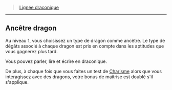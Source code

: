 ﻿> [Lignée draconique](hd_sorcerer_draconic.md)

---

## Ancêtre dragon

Au niveau 1, vous choisissez un type de dragon comme ancêtre. Le type de dégâts associé à chaque dragon est pris en compte dans les aptitudes que vous gagnerez plus tard.

Vous pouvez parler, lire et écrire en draconique.

De plus, à chaque fois que vous faites un test de [Charisme](hd_abilities_charisma.md) alors que vous interagissez avec des dragons, votre bonus de maîtrise est doublé s'il s'applique.

